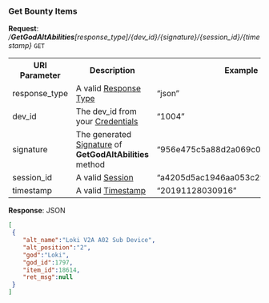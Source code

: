 
### Get Bounty Items

**Request**: <i>/**GetGodAltAbilities**[response_type]/{dev_id}/{signature}/{session_id}/{timestamp}</i> `GET`

<table>
	<tr>
		<th>URI Parameter</th>
		<th>Description</th>
		<th>Example</th>
	</tr>
	<tr>
		<td>response_type</td>
		<td>A valid <a href="./../api-parameter-details.md#response_type" title="Response Type">Response Type</a></td>
		<td>“json”</td>
	</tr>
	<tr>
		<td>dev_id</td>
		<td>The dev_id from your <a href="./../#credentials" title="Credentials">Credentials</a></td>
		<td>“1004”</td>
	</tr>
	<tr>
		<td>signature</td>
		<td>The generated <a href="./../api-parameter-details.md#signature" title="Signature">Signature</a> of <b>GetGodAltAbilities</b> method</td>
		<td>“956e475c5a88d2a069c061040816a400”</td>
	</tr>
	<tr>
		<td>session_id</td>
		<td>A valid <a href="./../#sessions">Session</a></td>
		<td>“a4205d5ac1946aa053c2949a841e8397”</td>
	</tr>
	<tr>
		<td>timestamp</td>
		<td>A valid <a href="./../api-parameter-details.md#timestamp" title="Timestamp">Timestamp</a></td>
		<td>“20191128030916”</td>
	</tr>
</table>

**Response**: JSON
``` json
[
 {
  	"alt_name":"Loki V2A A02 Sub Device",
  	"alt_position":"2",
  	"god":"Loki",
  	"god_id":1797,
  	"item_id":18614,
  	"ret_msg":null
 }
]
```
